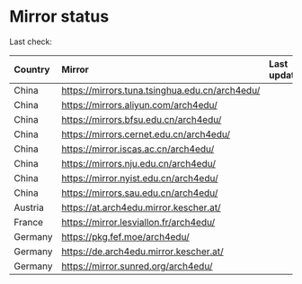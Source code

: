 <script src="./time.js"></script>
# Mirror status
Last check: <script type="text/javascript">localize(1737527447.657875);</script>

|Country|Mirror|Last update|
|:------|:-----|:----------|
|China|https://mirrors.tuna.tsinghua.edu.cn/arch4edu/|<script type="text/javascript">localize(1737484774);</script>|
|China|https://mirrors.aliyun.com/arch4edu/|<script type="text/javascript">localize(1737484774);</script>|
|China|https://mirrors.bfsu.edu.cn/arch4edu/|<script type="text/javascript">localize(1737484774);</script>|
|China|https://mirrors.cernet.edu.cn/arch4edu/|<script type="text/javascript">localize(1737484774);</script>|
|China|https://mirror.iscas.ac.cn/arch4edu/|<script type="text/javascript">localize(1737484774);</script>|
|China|https://mirrors.nju.edu.cn/arch4edu/|<script type="text/javascript">localize(1737441800);</script>|
|China|https://mirror.nyist.edu.cn/arch4edu/|<script type="text/javascript">localize(1737484774);</script>|
|China|https://mirrors.sau.edu.cn/arch4edu/|<script type="text/javascript">localize(1731653531);</script>|
|Austria|https://at.arch4edu.mirror.kescher.at/|<script type="text/javascript">localize(1737484774);</script>|
|France|https://mirror.lesviallon.fr/arch4edu/|<script type="text/javascript">localize(1737484774);</script>|
|Germany|https://pkg.fef.moe/arch4edu/|<script type="text/javascript">localize(1737484774);</script>|
|Germany|https://de.arch4edu.mirror.kescher.at/|<script type="text/javascript">localize(1737484774);</script>|
|Germany|https://mirror.sunred.org/arch4edu/|<script type="text/javascript">localize(1737484774);</script>|

<script src="./tablefilter/tablefilter.js"></script>
<script src="./table.js"></script>